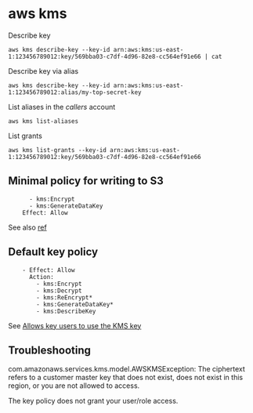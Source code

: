 # aws kms

Describe key

```
aws kms describe-key --key-id arn:aws:kms:us-east-1:123456789012:key/569bba03-c7df-4d96-82e8-cc564ef91e66 | cat
```

Describe key via alias

```
aws kms describe-key --key-id arn:aws:kms:us-east-1:123456789012:alias/my-top-secret-key
```

List aliases in the _callers_ account

```
aws kms list-aliases
```

List grants

```
aws kms list-grants --key-id arn:aws:kms:us-east-1:123456789012:key/569bba03-c7df-4d96-82e8-cc564ef91e66
```

## Minimal policy for writing to S3 

```
      - kms:Encrypt
      - kms:GenerateDataKey
    Effect: Allow
```

See also [ref](https://aws.amazon.com/premiumsupport/knowledge-center/cross-account-access-denied-error-s3/)

## Default key policy

```
    - Effect: Allow
      Action:
        - kms:Encrypt
        - kms:Decrypt
        - kms:ReEncrypt*
        - kms:GenerateDataKey*
        - kms:DescribeKey
```

See [Allows key users to use the KMS key](https://docs.aws.amazon.com/kms/latest/developerguide/key-policies.html#key-policy-default-allow-users)

## Troubleshooting

com.amazonaws.services.kms.model.AWSKMSException: The ciphertext refers to a customer master key that does not exist, does not exist in this region, or you are not allowed to access.

The key policy does not grant your user/role access.
